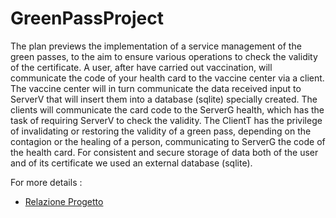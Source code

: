 # GreenPassProject

The plan previews the implementation of a service management of the green passes, to the aim to ensure various operations to check the validity of the certificate. A user, after have carried out vaccination, will communicate the code of your health card to the vaccine center via a client. The vaccine center will in turn communicate the data received input to ServerV that will insert them into a database (sqlite) specially created. The clients will communicate the card code to the ServerG health, which has the task of requiring ServerV to check the validity. The ClientT has the privilege of invalidating or restoring the validity of a green pass, depending on the contagion or the healing of a person, communicating to ServerG the code of the health card. For consistent and secure storage of data both of the user and of its certificate we used an external database (sqlite).

For more details : 
* [Relazione Progetto ](https://github.com/MattiaDiPalma00/GreenPassProject/blob/main/Relazione%20Progetto.pdf)

